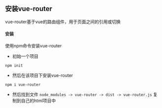 ## 安装vue-router
vue-router基于vue的路由组件，用于页面之间的引用或切换

#### 安装
使用npm命令安装vue-router
- 初始一个项目
```shell script
npm init
```
- 然后在该项目下安装vue-router
```shell script
npm i vue-router
```
- 然后找到文件 ```node_modules -> vue-router -> dist -> vue-router.js``` 复制到自己的html项目中
